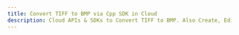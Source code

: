 ---title: Convert TIFF to BMP via Cpp SDK in Clouddescription: Cloud APIs & SDKs to Convert TIFF to BMP. Also Create, Edit & Render Microsoft Word & OpenOffice documents in the Cloud.---